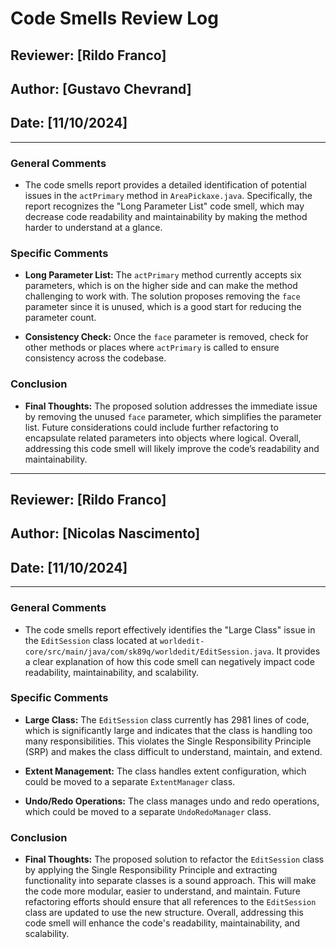 
# Code Smells Review Log

## Reviewer: [Rildo Franco] 
## Author: [Gustavo Chevrand]  
## Date: [11/10/2024]

---

### General Comments
- The code smells report provides a detailed identification of potential issues in the `actPrimary` method in `AreaPickaxe.java`. Specifically, the report recognizes the "Long Parameter List" code smell, which may decrease code readability and maintainability by making the method harder to understand at a glance.

### Specific Comments
- **Long Parameter List:** The `actPrimary` method currently accepts six parameters, which is on the higher side and can make the method challenging to work with. The solution proposes removing the `face` parameter since it is unused, which is a good start for reducing the parameter count. 

- **Consistency Check:** Once the `face` parameter is removed, check for other methods or places where `actPrimary` is called to ensure consistency across the codebase.

### Conclusion
- **Final Thoughts:** The proposed solution addresses the immediate issue by removing the unused `face` parameter, which simplifies the parameter list. Future considerations could include further refactoring to encapsulate related parameters into objects where logical. Overall, addressing this code smell will likely improve the code’s readability and maintainability.

--- 

## Reviewer: [Rildo Franco] 
## Author: [Nicolas Nascimento]  
## Date: [11/10/2024]

---

### General Comments
- The code smells report effectively identifies the "Large Class" issue in the `EditSession` class located at `worldedit-core/src/main/java/com/sk89q/worldedit/EditSession.java`. It provides a clear explanation of how this code smell can negatively impact code readability, maintainability, and scalability.

### Specific Comments
- **Large Class:** The `EditSession` class currently has 2981 lines of code, which is significantly large and indicates that the class is handling too many responsibilities. This violates the Single Responsibility Principle (SRP) and makes the class difficult to understand, maintain, and extend.

- **Extent Management:** The class handles extent configuration, which could be moved to a separate `ExtentManager` class.

- **Undo/Redo Operations:** The class manages undo and redo operations, which could be moved to a separate `UndoRedoManager` class.


### Conclusion
- **Final Thoughts:** The proposed solution to refactor the `EditSession` class by applying the Single Responsibility Principle and extracting functionality into separate classes is a sound approach. This will make the code more modular, easier to understand, and maintain. Future refactoring efforts should ensure that all references to the `EditSession` class are updated to use the new structure. Overall, addressing this code smell will enhance the code's readability, maintainability, and scalability.